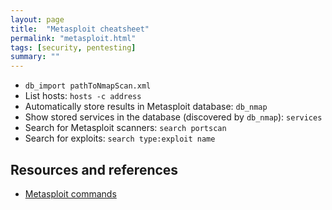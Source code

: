 ```yaml
---
layout: page
title:  "Metasploit cheatsheet"
permalink: "metasploit.html"
tags: [security, pentesting]
summary: ""
---
```


* `db_import pathToNmapScan.xml`
* List hosts: `hosts -c address`
* Automatically store results in Metasploit database: `db_nmap`
* Show stored services in the database (discovered by `db_nmap`): `services`
* Search for Metasploit scanners: `search portscan`
* Search for exploits: `search type:exploit name`


## Resources and references
* [Metasploit commands](https://www.offensive-security.com/metasploit-unleashed/msfconsole-commands/)
